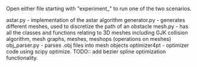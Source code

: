Open either file starting with "experiment_" to run one of the two scenarios.

astar.py - implementation of the astar algorithm
generator.py - generates different meshes, used to discretize the path of an obstacle
mesh.py      - has all the classes and functions relating to 3D meshes including GJK collision algorithm, mesh graphs, meshes, meshops (operations on meshes)
obj_parser.py - parses .obj files into mesh objects
optimizer4pt - optimizer code using scipy optimize.  TODO:: add bezier spline optimization functionality.